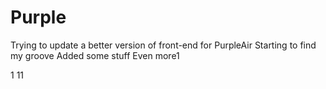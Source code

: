 # Purple
Trying to update a better version of front-end for PurpleAir
Starting to find my groove
Added some stuff
Even more1

1
11
